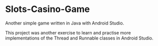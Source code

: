 # Slots-Casino-Game
Another simple game written in Java with Android Studio.

This project was another exercise to learn and practise more implementations of the Thread and Runnable classes in Android Studio.

